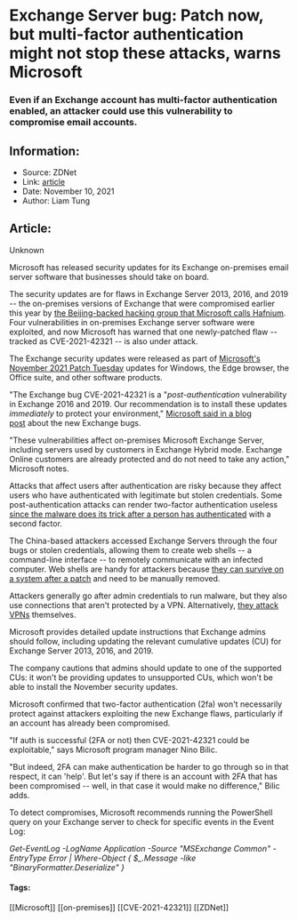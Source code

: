 # Exchange Server bug: Patch now, but multi-factor authentication might not stop these attacks, warns Microsoft
### Even if an Exchange account has multi-factor authentication enabled, an attacker could use this vulnerability to compromise email accounts.

## Information:
+ Source: ZDNet
+ Link: [article](https://www.zdnet.com/article/exchange-server-bug-patch-now-but-mfa-might-not-stop-these-attacks-warns-microsoft/)
+ Date: November 10, 2021
+ Author: Liam Tung


## Article:
Unknown

Microsoft has released security updates for its Exchange on-premises email server software that businesses should take on board. 

The security updates are for flaws in Exchange Server 2013, 2016, and 2019 -- the on-premises versions of Exchange that were compromised earlier this year by [the Beijing-backed hacking group that Microsoft calls Hafnium](https://www.zdnet.com/article/everything-you-need-to-know-about-microsoft-exchange-server-hack/). Four vulnerabilities in on-premises Exchange server software were exploited, and now Microsoft has warned that one newly-patched flaw -- tracked as CVE-2021-42321 -- is also under attack. 

The Exchange security updates were released as part of [Microsoft's November 2021 Patch Tuesday](https://www.zdnet.com/article/microsoft-november-2021-patch-tuesday-55-bugs-patched-two-under-active-exploit/) updates for Windows, the Edge browser, the Office suite, and other software products. 

"The Exchange bug CVE-2021-42321 is a "*post-authentication* vulnerability in Exchange 2016 and 2019. Our recommendation is to install these updates *immediately* to protect your environment," [Microsoft said in a blog post](https://techcommunity.microsoft.com/t5/exchange-team-blog/released-november-2021-exchange-server-security-updates/ba-p/2933169) about the new Exchange bugs. 

"These vulnerabilities affect on-premises Microsoft Exchange Server, including servers used by customers in Exchange Hybrid mode. Exchange Online customers are already protected and do not need to take any action," Microsoft notes.  

Attacks that affect users after authentication are risky because they affect users who have authenticated with legitimate but stolen credentials. Some post-authentication attacks can render two-factor authentication useless [since the malware does its trick after a person has authenticated](https://www.zdnet.com/article/google-disrupts-massive-phishing-and-malware-campaign/) with a second factor. 

The China-based attackers accessed Exchange Servers through the four bugs or stolen credentials, allowing them to create web shells -- a command-line interface -- to remotely communicate with an infected computer. Web shells are handy for attackers because [they can survive on a system after a patch](https://www.zdnet.com/article/fbi-blasts-away-web-shells-on-us-servers-in-wake-of-exchange-vulnerabilities/) and need to be manually removed. 






Attackers generally go after admin credentials to run malware, but they also use connections that aren't protected by a VPN. Alternatively, [they attack VPNs](https://www.zdnet.com/article/ransomware-crooks-are-targeting-vulnerable-vpn-devices-in-their-attacks/) themselves. 

Microsoft provides detailed update instructions that Exchange admins should follow, including updating the relevant cumulative updates (CU) for Exchange Server 2013, 2016, and 2019. 

The company cautions that admins should update to one of the supported CUs: it won't be providing updates to unsupported CUs, which won't be able to install the November security updates.  

Microsoft confirmed that two-factor authentication (2fa) won't necessarily protect against attackers exploiting the new Exchange flaws, particularly if an account has already been compromised. 

"If auth is successful (2FA or not) then CVE-2021-42321 could be exploitable," says Microsoft program manager Nino Bilic.  

"But indeed, 2FA can make authentication be harder to go through so in that respect, it can 'help'. But let's say if there is an account with 2FA that has been compromised -- well, in that case it would make no difference," Bilic adds. 

To detect compromises, Microsoft recommends running the PowerShell query on your Exchange server to check for specific events in the Event Log: 

*Get-EventLog -LogName Application -Source "MSExchange Common" -EntryType Error | Where-Object { $\_.Message -like "*BinaryFormatter.Deserialize*" }* 




 





#### Tags:
[[Microsoft]] [[on-premises]] [[CVE-2021-42321]] [[ZDNet]]
